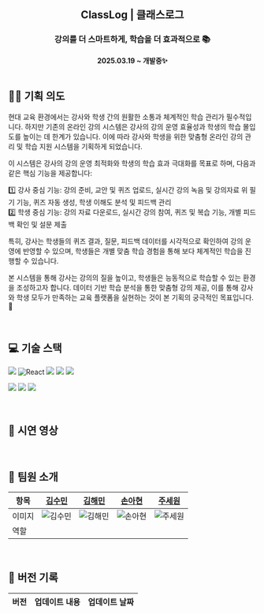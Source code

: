 <div align="center">

  <h2>ClassLog |  클래스로그</h2>
  
  <h3>강의를 더 스마트하게, 학습을 더 효과적으로 📚 </h3>
  <b>2025.03.19 ~ 개발중✨</b>

</div>

<br />

## 💁🏻 기획 의도

현대 교육 환경에서는 강사와 학생 간의 원활한 소통과 체계적인 학습 관리가 필수적입니다. 하지만 기존의 온라인 강의 시스템은 강사의 강의 운영 효율성과 학생의 학습 몰입도를 높이는 데 한계가 있습니다. 이에 따라 강사와 학생을 위한 맞춤형 온라인 강의 관리 및 학습 지원 시스템을 기획하게 되었습니다.

이 시스템은 강사의 강의 운영 최적화와 학생의 학습 효과 극대화를 목표로 하며, 다음과 같은 핵심 기능을 제공합니다:

1️⃣ 강사 중심 기능: 강의 준비, 교안 및 퀴즈 업로드, 실시간 강의 녹음 및 강의자료 위 필기 기능, 퀴즈 자동 생성, 학생 이해도 분석 및 피드백 관리  
 2️⃣ 학생 중심 기능: 강의 자료 다운로드, 실시간 강의 참여, 퀴즈 및 복습 기능, 개별 피드백 확인 및 설문 제출

특히, 강사는 학생들의 퀴즈 결과, 질문, 피드백 데이터를 시각적으로 확인하여 강의 운영에 반영할 수 있으며, 학생들은 개별 맞춤 학습 경험을 통해 보다 체계적인 학습을 진행할 수 있습니다.

본 시스템을 통해 강사는 강의의 질을 높이고, 학생들은 능동적으로 학습할 수 있는 환경을 조성하고자 합니다. 데이터 기반 학습 분석을 통한 맞춤형 강의 제공, 이를 통해 강사와 학생 모두가 만족하는 교육 플랫폼을 실현하는 것이 본 기획의 궁극적인 목표입니다. 🚀

<br />

## 💻 기술 스택

<img src="https://img.shields.io/badge/TypeScript-3178C6?style=for-the-badge&logo=typescript&logoColor=white"> <img src="https://img.shields.io/badge/React-61DAFB?style=for-the-badge&logo=react&logoColor=black" alt="React">
<img src="https://img.shields.io/badge/Next.js-000000?style=for-the-badge&logo=next.js&logoColor=white"> <img src="https://img.shields.io/badge/Zustand-5A31F4?style=for-the-badge&logo=zustand&logoColor=white"> <img src="https://img.shields.io/badge/SCSS-CC6699?style=for-the-badge&logo=sass&logoColor=white">

<img src="https://img.shields.io/badge/git-F05032?style=for-the-badge&logo=git&logoColor=white"> <img src="https://img.shields.io/badge/github-181717?style=for-the-badge&logo=github&logoColor=white"> <img src="https://img.shields.io/badge/PWA-4285F4?style=for-the-badge&logo=google-chrome&logoColor=white">

<br>

## 🎥 시연 영상

<br />

## 💝 팀원 소개

| 항목   | [김수민](https://github.com/sunninz)      | [김해민](https://github.com/mumminn)      | [손아현](https://github.com/iinuyha)      | [주세원](https://github.com/wntpdnjs)      |
| ------ | ----------------------------------------- | ----------------------------------------- | ----------------------------------------- | ------------------------------------------ |
| 이미지 | ![김수민](https://github.com/sunninz.png) | ![김해민](https://github.com/mumminn.png) | ![손아현](https://github.com/iinuyha.png) | ![주세원](https://github.com/wntpdnjs.png) |
| 역할   |                                           |                                           |                                           |                                            |

<br>

## 👷 버전 기록

| 버전 | <div align="center">업데이트 내용</div> | 업데이트 날짜 |
| :--: | :-------------------------------------- | :-----------: |
